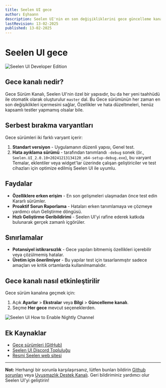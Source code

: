 ```yaml
---
title: Seelen UI gece
author: Eşhaann
description: Seelen UI'nin en son değişikliklerini gece güncelleme kanalı ile test edin!
lastRevision: 13-02-2025
published: 13-02-2025
---
```


# Seelen UI gece

![Seelen UI Developer Edition](https://github.com/user-attachments/assets/76634b49-7b09-4ef2-9643-e93542309f5d)

## Gece kanalı nedir?

Gece Sürüm Kanalı, Seelen UI'nin özel bir yapısıdır, bu da her yeni taahhüdü ile
otomatik olarak oluşturulur `master` dal. Bu Gece sürümünün her zaman en son
değişiklikleri içermesini sağlar, Özellikler ve hata düzeltmeleri, henüz
kapsamlı testler yapmamış olsalar bile.

## Serbest bırakma varyantları

Gece sürümleri iki farklı varyant içerir:

1. **Standart versiyon** - Uygulamanın düzenli yapısı, Genel test.
2. **Hata ayıklama sürümü** - tarafından tanımlandı `-debug` sonek (ör.,
   `Seelen.UI_2.0.10+20241213134120_x64-setup-debug.exe`), bu varyant Temalar,
   eklentiler veya widget'lar üzerinde çalışan geliştiriciler ve test cihazları
   için optimize edilmiş Seelen UI ile uyumlu.

## Faydalar

- **Özelliklere erken erişim** - En son gelişmeleri ulaşmadan önce test edin
  Kararlı sürümler.
- **Proaktif Sorun Raporlama** - Hataları erken tanımlamaya ve çözmeye yardımcı
  olun Geliştirme döngüsü.
- **Hızlı Geliştirme Geribildirimi** - Seelen UI'yi rafine ederek katkıda
  bulunarak gerçek zamanlı içgörüler.

## Sınırlamalar

- **Potansiyel istikrarsızlık** - Gece yapıları bitmemiş özellikleri içerebilir
  veya çözülmemiş hatalar.
- **Üretim için önerilmiyor** - Bu yapılar test için tasarlanmıştır sadece
  amaçları ve kritik ortamlarda kullanılmamalıdır.

## Gece kanalı nasıl etkinleştirilir

Gece sürüm kanalına geçmek için:

1. Açık **Ayarlar** > **Ekstralar** veya **Bilgi** > **Güncelleme kanalı**.
2. Seçme **Her gece** mevcut seçeneklerden.

![Seelen UI How to Enable Nightly Channel](https://github.com/user-attachments/assets/ae88aeac-98cc-4424-a9e7-fb59740b694e)

## Ek Kaynaklar

- [Gece sürümleri (GitHub)](https://github.com/eythaann/Seelen-UI/releases/tag/nightly)
- [Seelen UI Discord Topluluğu](https://discord.gg/ABfASx5ZAJ)
- [Resmi Seelen web sitesi](https://seelen.io)

---

**Not:** Herhangi bir sorunla karşılaşırsanız, lütfen bunları bildirin
[Github sorunları](https://github.com/eythaann/Seelen-UI/issues) veya
[Uyuşmazlık Destek Kanalı](https://discord.gg/ABfASx5ZAJ). Geri bildiriminiz
yardımcı olur Seelen UI'yi geliştirin!
